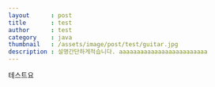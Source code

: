 ```yaml
---
layout      : post
title       : test
author      : test
category    : java
thumbnail   : /assets/image/post/test/guitar.jpg
description : 설명간단하게적습니다. aaaaaaaaaaaaaaaaaaaaaaaaa
---
```

테스트요